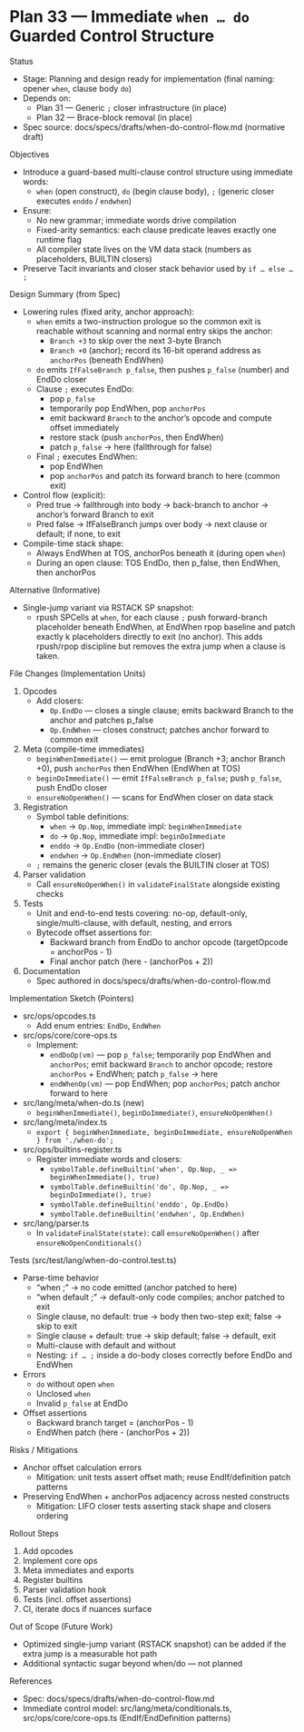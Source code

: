 # Plan 33 — Immediate `when … do` Guarded Control Structure

Status
- Stage: Planning and design ready for implementation (final naming: opener `when`, clause body `do`)
- Depends on:
  - Plan 31 — Generic `;` closer infrastructure (in place)
  - Plan 32 — Brace-block removal (in place)
- Spec source: docs/specs/drafts/when-do-control-flow.md (normative draft)

Objectives
- Introduce a guard-based multi-clause control structure using immediate words:
  - `when` (open construct), `do` (begin clause body), `;` (generic closer executes `enddo` / `endwhen`)
- Ensure:
  - No new grammar; immediate words drive compilation
  - Fixed-arity semantics: each clause predicate leaves exactly one runtime flag
  - All compiler state lives on the VM data stack (numbers as placeholders, BUILTIN closers)
- Preserve Tacit invariants and closer stack behavior used by `if … else … ;`

Design Summary (from Spec)
- Lowering rules (fixed arity, anchor approach):
  - `when` emits a two-instruction prologue so the common exit is reachable without scanning and normal entry skips the anchor:
    - `Branch +3` to skip over the next 3-byte Branch
    - `Branch +0` (anchor); record its 16-bit operand address as `anchorPos` (beneath EndWhen)
  - `do` emits `IfFalseBranch p_false`, then pushes `p_false` (number) and EndDo closer
  - Clause `;` executes EndDo:
    - pop `p_false`
    - temporarily pop EndWhen, pop `anchorPos`
    - emit backward `Branch` to the anchor’s opcode and compute offset immediately
    - restore stack (push `anchorPos`, then EndWhen)
    - patch `p_false` → here (fallthrough for false)
  - Final `;` executes EndWhen:
    - pop EndWhen
    - pop `anchorPos` and patch its forward branch to here (common exit)
- Control flow (explicit):
  - Pred true → fallthrough into body → back-branch to anchor → anchor’s forward Branch to exit
  - Pred false → IfFalseBranch jumps over body → next clause or default; if none, to exit
- Compile-time stack shape:
  - Always EndWhen at TOS, anchorPos beneath it (during open `when`)
  - During an open clause: TOS EndDo, then p_false, then EndWhen, then anchorPos

Alternative (Informative)
- Single-jump variant via RSTACK SP snapshot:
  - rpush SPCells at `when`, for each clause `;` push forward-branch placeholder beneath EndWhen, at EndWhen rpop baseline and patch exactly k placeholders directly to exit (no anchor). This adds rpush/rpop discipline but removes the extra jump when a clause is taken.

File Changes (Implementation Units)
1) Opcodes
   - Add closers:
     - `Op.EndDo` — closes a single clause; emits backward Branch to the anchor and patches p_false
     - `Op.EndWhen` — closes construct; patches anchor forward to common exit
2) Meta (compile-time immediates)
   - `beginWhenImmediate()` — emit prologue (Branch +3; anchor Branch +0), push `anchorPos` then EndWhen (EndWhen at TOS)
   - `beginDoImmediate()` — emit `IfFalseBranch p_false`; push `p_false`, push EndDo closer
   - `ensureNoOpenWhen()` — scans for EndWhen closer on data stack
3) Registration
   - Symbol table definitions:
     - `when` → `Op.Nop`, immediate impl: `beginWhenImmediate`
     - `do` → `Op.Nop`, immediate impl: `beginDoImmediate`
     - `enddo` → `Op.EndDo` (non-immediate closer)
     - `endwhen` → `Op.EndWhen` (non-immediate closer)
   - `;` remains the generic closer (evals the BUILTIN closer at TOS)
4) Parser validation
   - Call `ensureNoOpenWhen()` in `validateFinalState` alongside existing checks
5) Tests
   - Unit and end-to-end tests covering: no-op, default-only, single/multi-clause, with default, nesting, and errors
   - Bytecode offset assertions for:
     - Backward branch from EndDo to anchor opcode (targetOpcode = anchorPos - 1)
     - Final anchor patch (here - (anchorPos + 2))
6) Documentation
   - Spec authored in docs/specs/drafts/when-do-control-flow.md

Implementation Sketch (Pointers)
- src/ops/opcodes.ts
  - Add enum entries: `EndDo`, `EndWhen`
- src/ops/core/core-ops.ts
  - Implement:
    - `endDoOp(vm)` — pop `p_false`; temporarily pop EndWhen and `anchorPos`; emit backward `Branch` to anchor opcode; restore `anchorPos` + EndWhen; patch `p_false` → here
    - `endWhenOp(vm)` — pop EndWhen; pop `anchorPos`; patch anchor forward to here
- src/lang/meta/when-do.ts (new)
  - `beginWhenImmediate()`, `beginDoImmediate()`, `ensureNoOpenWhen()`
- src/lang/meta/index.ts
  - `export { beginWhenImmediate, beginDoImmediate, ensureNoOpenWhen } from './when-do';`
- src/ops/builtins-register.ts
  - Register immediate words and closers:
    - `symbolTable.defineBuiltin('when', Op.Nop, _ => beginWhenImmediate(), true)`
    - `symbolTable.defineBuiltin('do', Op.Nop, _ => beginDoImmediate(), true)`
    - `symbolTable.defineBuiltin('enddo', Op.EndDo)`
    - `symbolTable.defineBuiltin('endwhen', Op.EndWhen)`
- src/lang/parser.ts
  - In `validateFinalState(state)`: call `ensureNoOpenWhen()` after `ensureNoOpenConditionals()`

Tests (src/test/lang/when-do-control.test.ts)
- Parse-time behavior
  - “when ;” → no code emitted (anchor patched to here)
  - “when default ;” → default-only code compiles; anchor patched to exit
  - Single clause, no default: true → body then two-step exit; false → skip to exit
  - Single clause + default: true → skip default; false → default, exit
  - Multi-clause with default and without
  - Nesting: `if … ;` inside a do-body closes correctly before EndDo and EndWhen
- Errors
  - `do` without open `when`
  - Unclosed `when`
  - Invalid `p_false` at EndDo
- Offset assertions
  - Backward branch target = (anchorPos - 1)
  - EndWhen patch (here - (anchorPos + 2))

Risks / Mitigations
- Anchor offset calculation errors
  - Mitigation: unit tests assert offset math; reuse EndIf/definition patch patterns
- Preserving EndWhen + anchorPos adjacency across nested constructs
  - Mitigation: LIFO closer tests asserting stack shape and closers ordering

Rollout Steps
1) Add opcodes
2) Implement core ops
3) Meta immediates and exports
4) Register builtins
5) Parser validation hook
6) Tests (incl. offset assertions)
7) CI, iterate docs if nuances surface

Out of Scope (Future Work)
- Optimized single-jump variant (RSTACK snapshot) can be added if the extra jump is a measurable hot path
- Additional syntactic sugar beyond when/do — not planned

References
- Spec: docs/specs/drafts/when-do-control-flow.md
- Immediate control model: src/lang/meta/conditionals.ts, src/ops/core/core-ops.ts (EndIf/EndDefinition patterns)
